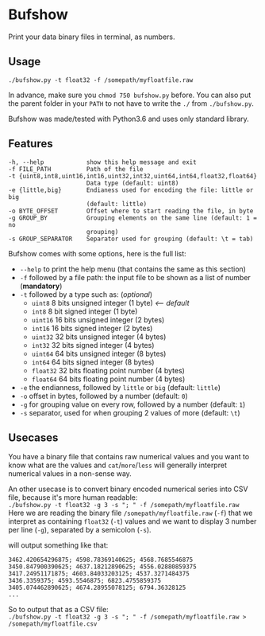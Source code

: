 # Bufshow
Print your data binary files in terminal, as numbers.

## Usage
`./bufshow.py -t float32 -f /somepath/myfloatfile.raw`  

In advance, make sure you `chmod 750 bufshow.py` before. You can also put the parent folder in your `PATH` to not have to write the `./` from `./bufshow.py`.  

Bufshow was made/tested with Python3.6 and uses only standard library.


## Features
```
-h, --help            show this help message and exit
-f FILE_PATH          Path of the file
-t {uint8,int8,uint16,int16,uint32,int32,uint64,int64,float32,float64}
                      Data type (default: uint8)
-e {little,big}       Endianess used for encoding the file: little or big
                      (default: little)
-o BYTE_OFFSET        Offset where to start reading the file, in byte
-g GROUP_BY           Grouping elements on the same line (default: 1 = no
                      grouping)
-s GROUP_SEPARATOR    Separator used for grouping (default: \t = tab)
```
Bufshow comes with some options, here is the full list:
- `--help` to print the help menu (that contains the same as this section)
- `-f` followed by a file path: the input file to be shown as a list of number (**mandatory**)
- `-t` followed by a type such as: (*optional*)
  - `uint8` 8 bits unsigned integer (1 byte) *<-- default*
  - `int8` 8 bit signed integer (1 byte)
  - `uint16` 16 bits unsigned integer (2 bytes)
  - `int16` 16 bits signed integer (2 bytes)
  - `uint32` 32 bits unsigned integer (4 bytes)
  - `int32` 32 bits signed integer (4 bytes)
  - `uint64` 64 bits unsigned integer (8 bytes)
  - `int64` 64 bits signed integer (8 bytes)
  - `float32` 32 bits floating point number (4 bytes)
  - `float64` 64 bits floating point number (4 bytes)
- `-e` the endianness, followed by `little` or `big` (default: `little`)
- `-o` offset in bytes, followed by a number (default: `0`)
- `-g` for grouping value on every row, followed by a number (default: `1`)
- `-s` separator, used for when grouping 2 values of more (default: `\t`)


## Usecases
You have a binary file that contains raw numerical values and you want to know what are the values and `cat`/`more`/`less` will generally interpret numerical values in a non-sense way.  

An other usecase is to convert binary encoded numerical series into CSV file, because it's more human readable:  
`./bufshow.py -t float32 -g 3 -s "; " -f /somepath/myfloatfile.raw`  
Here we are reading the binary file `/somepath/myfloatfile.raw` (`-f`) that we interpret as containing `float32` (`-t`) values and we want to display 3 number per line (`-g`), separated by a semicolon (`-s`).

will output something like that:  
```
3462.420654296875; 4598.78369140625; 4568.7685546875
3450.847900390625; 4637.18212890625; 4556.02880859375
3417.24951171875; 4603.84033203125; 4537.3271484375
3436.3359375; 4593.5546875; 6823.4755859375
3405.074462890625; 4674.28955078125; 6794.36328125
...
```

So to output that as a CSV file:  
`./bufshow.py -t float32 -g 3 -s "; " -f /somepath/myfloatfile.raw > /somepath/myfloatfile.csv`  
